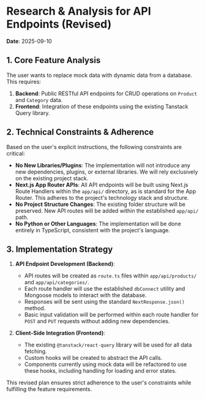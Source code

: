 # Research & Analysis for API Endpoints (Revised)

**Date**: 2025-09-10

## 1. Core Feature Analysis

The user wants to replace mock data with dynamic data from a database. This requires:
1.  **Backend**: Public RESTful API endpoints for CRUD operations on `Product` and `Category` data.
2.  **Frontend**: Integration of these endpoints using the existing Tanstack Query library.

## 2. Technical Constraints & Adherence

Based on the user's explicit instructions, the following constraints are critical:

*   **No New Libraries/Plugins**: The implementation will not introduce any new dependencies, plugins, or external libraries. We will rely exclusively on the existing project stack.
*   **Next.js App Router APIs**: All API endpoints will be built using Next.js Route Handlers within the `app/api/` directory, as is standard for the App Router. This adheres to the project's technology stack and structure.
*   **No Project Structure Changes**: The existing folder structure will be preserved. New API routes will be added within the established `app/api/` path.
*   **No Python or Other Languages**: The implementation will be done entirely in TypeScript, consistent with the project's language.

## 3. Implementation Strategy

1.  **API Endpoint Development (Backend)**:
    *   API routes will be created as `route.ts` files within `app/api/products/` and `app/api/categories/`.
    *   Each route handler will use the established `dbConnect` utility and Mongoose models to interact with the database.
    *   Responses will be sent using the standard `NextResponse.json()` method.
    *   Basic input validation will be performed within each route handler for `POST` and `PUT` requests without adding new dependencies.

2.  **Client-Side Integration (Frontend)**:
    *   The existing `@tanstack/react-query` library will be used for all data fetching.
    *   Custom hooks will be created to abstract the API calls.
    *   Components currently using mock data will be refactored to use these hooks, including handling for loading and error states.

This revised plan ensures strict adherence to the user's constraints while fulfilling the feature requirements.